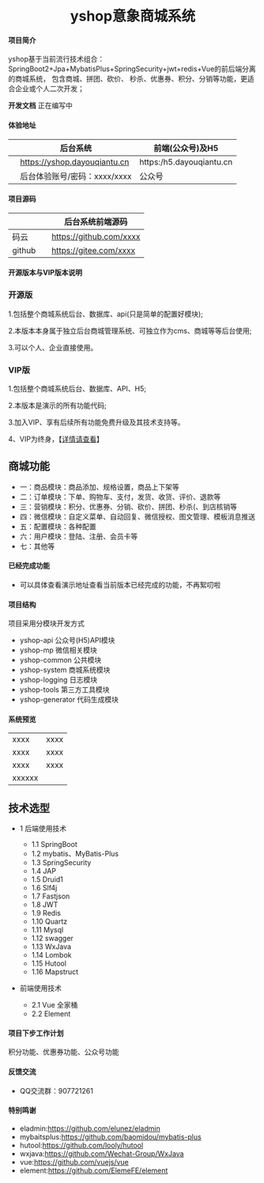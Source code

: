 <h1 style="text-align: center">yshop意象商城系统</h1>


#### 项目简介
yshop基于当前流行技术组合： SpringBoot2+Jpa+MybatisPlus+SpringSecurity+jwt+redis+Vue的前后端分离的商城系统， 包含商城、拼团、砍价、
秒杀、优惠券、积分、分销等功能，更适合企业或个人二次开发；

**开发文档**  正在编写中

#### 体验地址

|     |   后台系统  |   前端(公众号)及H5  |
|---  |--- | --- |
|   |  https://yshop.dayouqiantu.cn   |  https:/h5.dayouqiantu.cn   |
|    |  后台体验账号/密码：xxxx/xxxx   |  公众号   |


#### 项目源码

|     |   |   后台系统前端源码  |
|---  |--- | --- |
|   码云  |    |  https://github.com/xxxx  |
|  github   |    |  https://gitee.com/xxxx   |

#### 开源版本与VIP版本说明


###  开源版
1.包括整个商城系统后台、数据库、api(只是简单的配置好模块);

2.本版本本身属于独立后台商城管理系统、可独立作为cms、商城等等后台使用;

3.可以个人、企业直接使用。

### VIP版
1.包括整个商城系统后台、数据库、API、H5;

2.本版本是演示的所有功能代码;

3.加入VIP、享有后续所有功能免费升级及其技术支持等。

4、VIP为终身，【[详情请查看](https://gitee.com/guchengwuyue/yshopmall/wikis/pages?sort_id=1715823&doc_id=441578)】 


## 商城功能

* 一：商品模块：商品添加、规格设置，商品上下架等
* 二：订单模块：下单、购物车、支付，发货、收货、评价、退款等
* 三：营销模块：积分、优惠券、分销、砍价、拼团、秒杀(、到店核销等
* 四：微信模块：自定义菜单、自动回复、微信授权、图文管理、模板消息推送
* 五：配置模块：各种配置
* 六：用户模块：登陆、注册、会员卡等
* 七：其他等
        

####  已经完成功能
- 可以具体查看演示地址查看当前版本已经完成的功能，不再絮叨啦



#### 项目结构
项目采用分模块开发方式
- yshop-api       公众号(H5)API模块
- yshop-mp        微信相关模块
- yshop-common    公共模块
- yshop-system    商城系统模块
- yshop-logging   日志模块
- yshop-tools     第三方工具模块
- yshop-generator 代码生成模块

#### 系统预览
<table>
    <tr>
        <td>xxxx</td>
        <td>xxxx</td>
    </tr>
    <tr>
        <td>xxxx</td>
        <td>xxxx</td>
    </tr>
    <tr>
        <td>xxxx</td>
        <td>xxxx</td>
    </tr>
    <tr>   
 <td>xxxxxx</td>
    </tr>
</table>

## 技术选型
* 1 后端使用技术
    * 1.1 SpringBoot
    * 1.2 mybatis、MyBatis-Plus
    * 1.3 SpringSecurity
    * 1.4 JAP
    * 1.5 Druid1
    * 1.6 Slf4j
    * 1.7 Fastjson
    * 1.8 JWT
    * 1.9 Redis
    * 1.10 Quartz
    * 1.11 Mysql
    * 1.12 swagger
    * 1.13 WxJava
    * 1.14 Lombok
    * 1.15 Hutool
    * 1.16 Mapstruct
        
* 前端使用技术
    * 2.1 Vue 全家桶
    * 2.2 Element


#### 项目下步工作计划
积分功能、优惠券功能、公众号功能
#### 反馈交流
- QQ交流群：907721261

####  特别鸣谢
- eladmin:https://github.com/elunez/eladmin
- mybaitsplus:https://github.com/baomidou/mybatis-plus
- hutool:https://github.com/looly/hutool
- wxjava:https://github.com/Wechat-Group/WxJava
- vue:https://github.com/vuejs/vue
- element:https://github.com/ElemeFE/element
